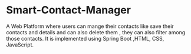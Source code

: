 # Smart-Contact-Manager
A Web Platform where users can mange their contacts like save their contacts and details and can also delete them , they can also filter among those contacts. It is implemented using Spring Boot ,HTML, CSS, JavaScript.
